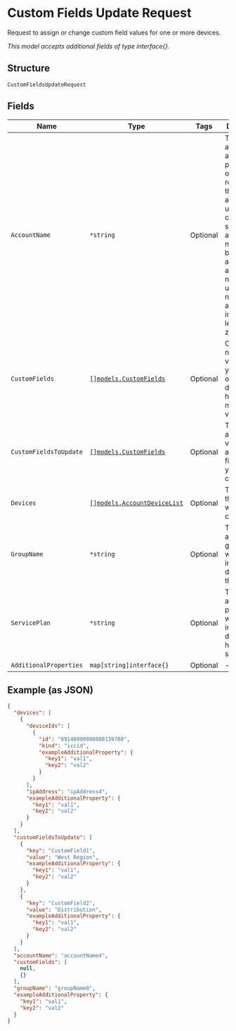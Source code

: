 
# Custom Fields Update Request

Request to assign or change custom field values for one or more devices.

*This model accepts additional fields of type interface{}.*

## Structure

`CustomFieldsUpdateRequest`

## Fields

| Name | Type | Tags | Description |
|  --- | --- | --- | --- |
| `AccountName` | `*string` | Optional | The name of a billing account.This parameter is only required if the UWS account used for the current API session has access to multiple billing accounts.An account name is usually numeric, and must include any leading zeros. |
| `CustomFields` | [`[]models.CustomFields`](../../doc/models/custom-fields.md) | Optional | Custom field names and values, if you want to only include devices that have matching values. |
| `CustomFieldsToUpdate` | [`[]models.CustomFields`](../../doc/models/custom-fields.md) | Optional | The names and new values of any custom fields that you want to change. |
| `Devices` | [`[]models.AccountDeviceList`](../../doc/models/account-device-list.md) | Optional | The devices that you want to change. |
| `GroupName` | `*string` | Optional | The name of a device group, if you want to only include devices in that group. |
| `ServicePlan` | `*string` | Optional | The name of a service plan, if you want to only include devices that have that service plan. |
| `AdditionalProperties` | `map[string]interface{}` | Optional | - |

## Example (as JSON)

```json
{
  "devices": [
    {
      "deviceIds": [
        {
          "id": "89148000000800139708",
          "kind": "iccid",
          "exampleAdditionalProperty": {
            "key1": "val1",
            "key2": "val2"
          }
        }
      ],
      "ipAddress": "ipAddress4",
      "exampleAdditionalProperty": {
        "key1": "val1",
        "key2": "val2"
      }
    }
  ],
  "customFieldsToUpdate": [
    {
      "key": "CustomField1",
      "value": "West Region",
      "exampleAdditionalProperty": {
        "key1": "val1",
        "key2": "val2"
      }
    },
    {
      "key": "CustomField2",
      "value": "Distribution",
      "exampleAdditionalProperty": {
        "key1": "val1",
        "key2": "val2"
      }
    }
  ],
  "accountName": "accountName4",
  "customFields": [
    null,
    {}
  ],
  "groupName": "groupName0",
  "exampleAdditionalProperty": {
    "key1": "val1",
    "key2": "val2"
  }
}
```

